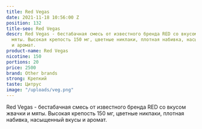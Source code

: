 ```yaml
---
title: Red Vegas
date: 2021-11-18 10:56:00 Z
position: 132
title-seo: Red Vegas
descr: Red Vegas - бестабачная смесь от известного бренда RED со вкусом  жвачки и
  мяты. Высокая крепость 150 мг, цветные никпаки, плотная набивка, насыщенный вкусы
  и аромат.
product-name: Red Vegas
nicotine: 150
portions: 20
price: 2500
brand: Other brands
strong: Крепкий
taste: Цитрус
image: "/uploads/veg.png"
---
```


Red Vegas - бестабачная смесь от известного бренда RED со вкусом  жвачки и мяты. Высокая крепость 150 мг, цветные никпаки, плотная набивка, насыщенный вкусы и аромат.